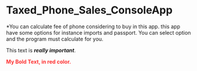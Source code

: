 # Taxed_Phone_Sales_ConsoleApp

<p>*You can calculate fee of phone considering to buy in this app. this app have some options for instance imports and passport. You can select option and the program must calculate for you.<p>

This text is <em><strong>really important</strong></em>.

<strong style="color: red; opacity: 0.80;">My Bold Text, in red color.</strong>
